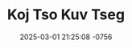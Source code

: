 ---
layout: movie-video-data
date: 2025-03-01 21:25:08 -0756
categories: movie

# Site Attributes
title: "Koj Tso Kuv Tseg"
permalink: "/movie/Koj_Tso_Kuv_Tseg"

# Movie Attributes
synopsis: "Koj tso kuv tseg, nyob teb chaws los tsuas xyoo 1978 yog ib zaj movie uas raug kev txom nyem raug luag tsim txom thiab ua ntsuag tsis muaj niam muaj txiv.  "
producer: "Vang Video Promotions, Star Picture Studio"
director: "Atary Xiong"
writer: "Atary Xiong, Aaran Vang"
video_link: ""
genre: "Action"
year: ""
release_type: "VHS"
storage: "Center for Hmong Studies"
thumbnail: "/assets/images/movie_thumbnails/Koj Tso Kuv Tseg.jpeg"
publishing_company: ""

# Sequels + Parts
base_movie: ""
total_parts: 0
sequel: ""

# Movie Cast
cast:
- name: "Pao Lee"
- name: "Chou Vang"
- name: "Ali Lee"
---